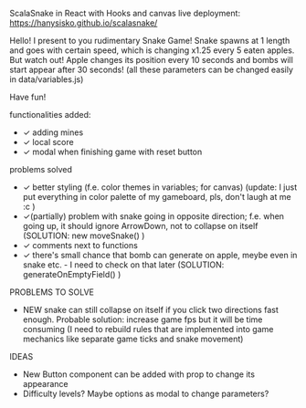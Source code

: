 ScalaSnake in React with Hooks and canvas
live deployment: https://hanysisko.github.io/scalasnake/

Hello! I present to you rudimentary Snake Game!
Snake spawns at 1 length and goes with certain speed, which is changing x1.25 every 5 eaten apples. But watch out! Apple changes its position every 10 seconds and bombs will start appear after 30 seconds! 
(all these parameters can be changed easily in data/variables.js)

Have fun!

functionalities added:
- ✓ adding mines 
- ✓ local score 
- ✓ modal when finishing game with reset button

problems solved
- ✓ better styling (f.e. color themes in variables; for canvas) (update: I just put everything in color palette of my gameboard, pls, don't laugh at me :c )
- ✓(partially) problem with snake going in opposite direction; 
  f.e. when going up, it should ignore ArrowDown, not to collapse on itself (SOLUTION: new moveSnake() )
- ✓ comments next to functions
- ✓ there's small chance that bomb can generate on apple, meybe even in snake etc. - I need to check on that later (SOLUTION: generateOnEmptyField() )

PROBLEMS TO SOLVE
- NEW snake can still collapse on itself if you click two directions fast enough. Probable solution: increase game fps but it will be time consuming (I need to rebuild rules that are implemented into game mechanics like separate game ticks and snake movement)

IDEAS
- New Button component can be added with prop to change its appearance 
- Difficulty levels? Maybe options as modal to change parameters?


